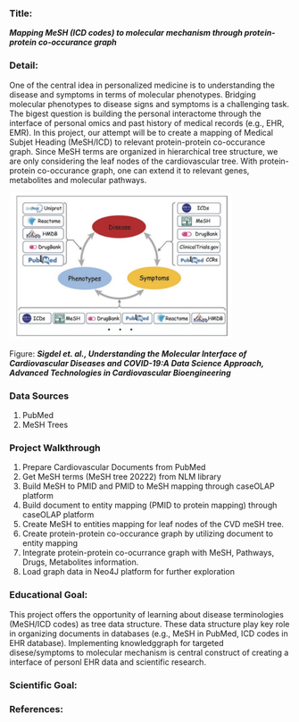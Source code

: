 ### Title: 
***Mapping MeSH (ICD codes) to molecular mechanism through protein-protein co-occurance graph***

### Detail:

One of the central idea in personalized medicine is to understanding the disease and symptoms in terms of molecular phenotypes. Bridging molecular phenotypes to disease signs and symptoms is a challenging task. The bigest question is building the personal interactome through the interface of personal omics and past history of medical records (e.g., EHR, EMR). In this project, our attempt will be to create a mapping of Medical Subjet Heading (MeSH/ICD) to relevant protein-protein co-occurance graph. Since MeSH terms are organized in hierarchical tree structure, we are only considering the leaf nodes of the cardiovascular tree.  With protein-protein co-occurance graph, one can extend it to relevant genes, metabolites and molecular pathways. 

<img src="plots/pmed.png" alt="drawing" width="400"/>

Figure: ***Sigdel et. al., Understanding the Molecular Interface
of Cardiovascular Diseases and COVID-19:A Data Science Approach, Advanced Technologies in Cardiovascular Bioengineering***


### Data Sources

1. PubMed
2. MeSH Trees

### Project Walkthrough

1. Prepare Cardiovascular Documents from PubMed
2. Get MeSH terms (MeSH tree 20222) from NLM library 
3. Build MeSH to PMID and PMID to MeSH mapping through caseOLAP platform
4. Build document to entity mapping (PMID to protein mapping) through caseOLAP platform
5. Create MeSH to entities mapping for leaf nodes of the CVD meSH tree.
6. Create protein-protein co-occurance graph by utilizing document to entity mapping
7. Integrate protein-protein co-ocurrance graph with MeSH, Pathways, Drugs, Metabolites information.
8. Load graph data in Neo4J platform for further exploration

### Educational Goal:
This project offers the opportunity of learning about disease terminologies (MeSH/ICD codes) as tree data structure. These data structure play key role in organizing documents in databases (e.g., MeSH in PubMed, ICD codes in EHR database). Implementing knowledggraph for targeted disese/symptoms to molecular mechanism is central construct of creating a interface of personl EHR data and scientific research.

### Scientific Goal:


### References: 



